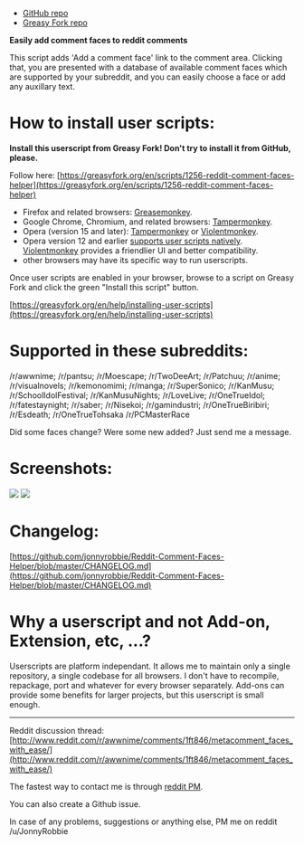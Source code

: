 - [GitHub repo](https://github.com/jonnyrobbie/Reddit-Comment-Faces-Helper)
- [Greasy Fork repo](https://greasyfork.org/en/scripts/1256-reddit-comment-faces-helper)

**Easily add comment faces to reddit comments**

This script adds 'Add a comment face' link to the comment area. Clicking that, you are presented with a database of available comment faces which are supported by your subreddit, and you can easily choose a face or add any auxillary text.

How to install user scripts:
============================

**Install this userscript from Greasy Fork! Don't try to install it from GitHub, please.**

Follow here: [https://greasyfork.org/en/scripts/1256-reddit-comment-faces-helper](https://greasyfork.org/en/scripts/1256-reddit-comment-faces-helper)

 - Firefox and related browsers: [Greasemonkey](https://addons.mozilla.org/firefox/addon/greasemonkey/).
 - Google Chrome, Chromium, and related browsers: [Tampermonkey](https://chrome.google.com/webstore/detail/tampermonkey/dhdgffkkebhmkfjojejmpbldmpobfkfo).
 - Opera (version 15 and later): [Tampermonkey](https://addons.opera.com/extensions/details/tampermonkey-beta/) or [Violentmonkey](https://addons.opera.com/extensions/details/violent-monkey/).
 - Opera version 12 and earlier [supports user scripts natively](http://www.opera.com/docs/userjs/using/#writingscripts). [Violentmonkey](https://addons.opera.com/extensions/details/violent-monkey/) provides a friendlier UI and better compatibility.
 - other browsers may have its specific way to run userscripts.

Once user scripts are enabled in your browser, browse to a script on Greasy Fork and click the green "Install this script" button.

[https://greasyfork.org/en/help/installing-user-scripts](https://greasyfork.org/en/help/installing-user-scripts)

Supported in these subreddits:
==============================

/r/awwnime; /r/pantsu; /r/Moescape; /r/TwoDeeArt; /r/Patchuu; /r/anime; /r/visualnovels; /r/kemonomimi; /r/manga; /r/SuperSonico; /r/KanMusu; /r/SchoolIdolFestival; /r/KanMusuNights; /r/LoveLive; /r/OneTrueIdol; /r/fatestaynight; /r/saber; /r/Nisekoi; /r/gamindustri; /r/OneTrueBiribiri; /r/Esdeath; /r/OneTrueTohsaka /r/PCMasterRace

Did some faces change? Were some new added? Just send me a message.

Screenshots:
============

[<img src="https://i.imgur.com/p4Vk5r7s.png"/>](https://i.imgur.com/p4Vk5r7.png) [<img src="https://i.imgur.com/PFvasbfs.png">](https://i.imgur.com/PFvasbf.png)

Changelog:
===========

[https://github.com/jonnyrobbie/Reddit-Comment-Faces-Helper/blob/master/CHANGELOG.md](https://github.com/jonnyrobbie/Reddit-Comment-Faces-Helper/blob/master/CHANGELOG.md)

Why a userscript and not Add-on, Extension, etc, ...?
=====================================================

Userscripts are platform independant. It allows me to maintain only a single repository, a single codebase for all browsers. I don't have to recompile, repackage, port and whatever for every browser separately. Add-ons can provide some benefits for larger projects, but this userscript is small enough.

---

Reddit discussion thread: [http://www.reddit.com/r/awwnime/comments/1ft846/metacomment_faces_with_ease/](http://www.reddit.com/r/awwnime/comments/1ft846/metacomment_faces_with_ease/)

The fastest way to contact me is through [reddit PM](https://www.reddit.com/message/compose/?to=JonnyRobbie).

You can also create a Github issue.

In case of any problems, suggestions or anything else, PM me on reddit /u/JonnyRobbie
